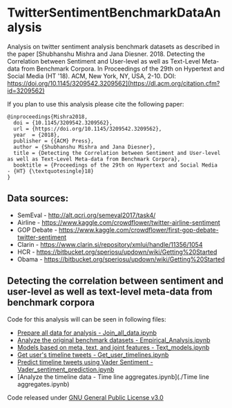 # TwitterSentimentBenchmarkDataAnalysis
Analysis on twitter sentiment analysis benchmark datasets as described in the paper [Shubhanshu Mishra and Jana Diesner. 2018. Detecting the Correlation between Sentiment and User-level as well as Text-Level Meta-data from Benchmark Corpora. In Proceedings of the 29th on Hypertext and Social Media (HT '18). ACM, New York, NY, USA, 2-10. DOI: https://doi.org/10.1145/3209542.3209562](https://dl.acm.org/citation.cfm?id=3209562)

If you plan to use this analysis please cite the following paper:
```
@inproceedings{Mishra2018,
  doi = {10.1145/3209542.3209562},
  url = {https://doi.org/10.1145/3209542.3209562},
  year  = {2018},
  publisher = {{ACM} Press},
  author = {Shubhanshu Mishra and Jana Diesner},
  title = {Detecting the Correlation between Sentiment and User-level as well as Text-Level Meta-data from Benchmark Corpora},
  booktitle = {Proceedings of the 29th on Hypertext and Social Media  - {HT} {\textquotesingle}18}
}
```

## Data sources:
* SemEval - http://alt.qcri.org/semeval2017/task4/
* Airline - https://www.kaggle.com/crowdflower/twitter-airline-sentiment
* GOP Debate - https://www.kaggle.com/crowdflower/first-gop-debate-twitter-sentiment
* Clarin - https://www.clarin.si/repository/xmlui/handle/11356/1054 
* HCR - https://bitbucket.org/speriosu/updown/wiki/Getting%20Started
* Obama - https://bitbucket.org/speriosu/updown/wiki/Getting%20Started

## Detecting the correlation between sentiment and user-level as well as text-level meta-data from benchmark corpora

Code for this analysis will can be seen in following files:
* [Prepare all data for analysis - Join_all_data.ipynb](./Join_all_data.ipynb)
* [Analyze the original benchmark datasets - Empirical_Analysis.ipynb](./Empirical_Analysis.ipynb)
* [Models based on meta, text, and joint features - Text_models.ipynb](./Text_models.ipynb)
* [Get user's timeline tweets - Get_user_timelines.ipynb](./Get_user_timelines.ipynb)
* [Predict timeline tweets using Vader Sentiment - Vader_sentiment_prediction.ipynb](./Vader_sentiment_prediction.ipynb)
* [Analyze the timeline data - Time line aggregates.ipynb](./Time line aggregates.ipynb)

Code released under [GNU General Public License v3.0](./LICENSE)
